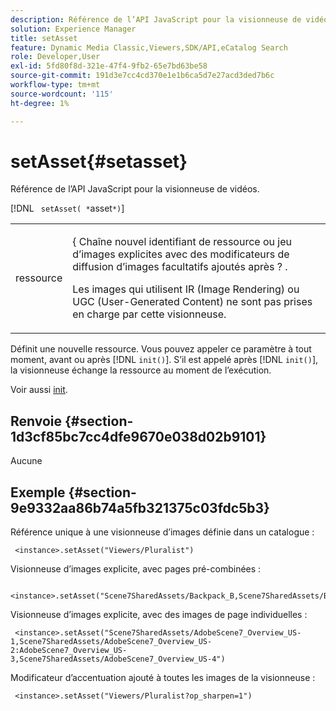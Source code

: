 ```yaml
---
description: Référence de l’API JavaScript pour la visionneuse de vidéos.
solution: Experience Manager
title: setAsset
feature: Dynamic Media Classic,Viewers,SDK/API,eCatalog Search
role: Developer,User
exl-id: 5fd80f8d-321e-47f4-9fb2-65e7bd63be58
source-git-commit: 191d3e7cc4cd370e1e1b6ca5d7e27acd3ded7b6c
workflow-type: tm+mt
source-wordcount: '115'
ht-degree: 1%

---
```


# setAsset{#setasset}

Référence de l’API JavaScript pour la visionneuse de vidéos.

[!DNL ` setAsset( *`asset`*)`]

<table id="table_896DFF34A68A403DB93A6D597461A573"> 
 <tbody> 
  <tr> 
   <td colname="col1"> <p> <span class="codeph"> <span class="varname"> ressource </span> </span> </p> </td> 
   <td colname="col2"> <p>&lbrace; <span class="codeph"> Chaîne </span> nouvel identifiant de ressource ou jeu d’images explicites avec des modificateurs de diffusion d’images facultatifs ajoutés après <span class="codeph"> ? </span>. </p> <p> Les images qui utilisent IR (Image Rendering) ou UGC (User-Generated Content) ne sont pas prises en charge par cette visionneuse. </p> </td> 
  </tr> 
 </tbody> 
</table>

Définit une nouvelle ressource. Vous pouvez appeler ce paramètre à tout moment, avant ou après [!DNL `init()`]. S’il est appelé après [!DNL `init()`], la visionneuse échange la ressource au moment de l’exécution.

Voir aussi [init](../../../c-html5-s7-aem-asset-viewers/c-html5-20-ecatalog-viewer-about/c-html5-20-ecatalog-viewer-javascriptapiref/r-html5-ecatalog-viewer-20-javascriptapiref-init.md#reference-aee94dd92a28410784f7a1792e28683b).

## Renvoie {#section-1d3cf85bc7cc4dfe9670e038d02b9101}

Aucune

## Exemple {#section-9e9332aa86b74a5fb321375c03fdc5b3}

Référence unique à une visionneuse d’images définie dans un catalogue :

```
 <instance>.setAsset("Viewers/Pluralist")
```

Visionneuse d’images explicite, avec pages pré-combinées :

```
 <instance>.setAsset("Scene7SharedAssets/Backpack_B,Scene7SharedAssets/Backpack_C,Scene7SharedAssets/Backpack_H,Scene7SharedAssets/Backpack_J")
```

Visionneuse d’images explicite, avec des images de page individuelles :

```
 <instance>.setAsset("Scene7SharedAssets/AdobeScene7_Overview_US-1,Scene7SharedAssets/AdobeScene7_Overview_US-2:AdobeScene7_Overview_US-3,Scene7SharedAssets/AdobeScene7_Overview_US-4")
```

Modificateur d’accentuation ajouté à toutes les images de la visionneuse :

```
 <instance>.setAsset("Viewers/Pluralist?op_sharpen=1")
```
